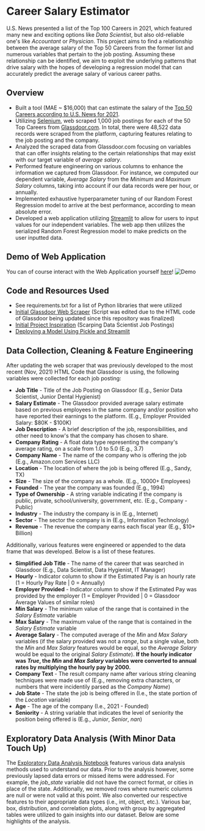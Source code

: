 # Career Salary Estimator
U.S. News presented a list of the Top 100 Careers in 2021, which featured many new and exciting options like *Data Scientist*, but also old-reliable one's like *Accountant* or *Physician*.  This project aims to find a relationship between the average salary of the Top 50 Careers from the former list and numerous variables that pertain to the job posting.  Assuming these relationship can be identified, we aim to exploit the underlying patterns that drive salary with the hopes of developing a regression model that can accurately predict the average salary of various career paths.  

## Overview
* Built a tool (MAE ~ $16,000) that can estimate the salary of the [Top 50 Careers according to U.S. News for 2021](https://money.usnews.com/careers/best-jobs/rankings/the-100-best-jobs).
* Utilizing [Selenium](https://www.selenium.dev), web scraped 1,000 job postings for each of the 50 Top Careers from [Glassdoor.com](https://www.glassdoor.com/index.htm).  In total, there were 48,522 data records were scraped from the platform, capturing features relating to the job posting and the company.
* Analyzed the scraped data from Glassdoor.com focusing on variables that can offer insights relating to the certain relationships that may exist with our target variable of *average salary*.
* Performed feature engineering on various columns to enhance the information we captured from Glassdoor.  For instance, we computed our dependent variable, *Average Salary* from the *Minimum* and *Maximum Salary* columns, taking into account if our data records were per hour, or annually.   
* Implemented exhaustive hyperparameter tuning of our Random Forest Regression model to arrive at the best performance, according to mean absolute error.  
* Developed a web application utilizing [Streamlit](https://streamlit.io) to allow for users to input values for our independent variables.  The web app then utilizes the serialized Random Forest Regression model to make predicts on the user inputted data.

## Demo of Web Application
You can of course interact with the Web Application yourself [here](https://share.streamlit.io/yiannimercer/career_salary_estimator/main/app.py)!
![Demo](https://github.com/yiannimercer/career_salary_estimator/blob/main/streamlit-app-2021-11-20-14-11-08.gif)

## Code and Resources Used
* See requirements.txt for a list of Python libraries that were utilized
* [Initial Glassdoor Web Scraper](https://github.com/arapfaik/scraping-glassdoor-selenium) (Script was edited due to the HTML code of Glassdoor being updated since this repository was finalized)
* [Initial Project Inspiration](https://www.youtube.com/watch?v=MpF9HENQjDo&list=RDCMUCiT9RITQ9PW6BhXK0y2jaeg&index=3) (Scarping Data Scientist Job Postings)
* [Deploying a Model Using Pickle and Streamlit](https://www.analyticsvidhya.com/blog/2020/12/deploying-machine-learning-models-using-streamlit-an-introductory-guide-to-model-deployment/)

## Data Collection, Cleaning & Feature Engineering
After updating the web scraper that was previously developed to the most recent (Nov, 2021) HTML Code that Glassdoor is using, the following variables were collected for each job posting:

* **Job Title** - Title of the Job Posting on Glassdoor (E.g., Senior Data Scientist, Junior Dental Hygienist)
* **Salary Estimate** - The Glassdoor provided average salary estimate based on previous employees in the same company and/or position who have reported their earnings to the platform.  (E.g., Employer Provided Salary: $80K - $100K)
* **Job Description** - A brief description of the job, responsibilities, and other need to know's that the company has chosen to share.
* **Company Rating** - A float data type representing the company's average rating, on a scale from 1.0 to 5.0 (E.g., 3.7)
* **Company Name** - The name of the company who is offering the job (E.g., Amazon.com Services LLC)
* **Location** - The location of where the job is being offered (E.g., Sandy, TX)
* **Size** - The size of the company as a whole. (E.g., 10000+ Employees)
* **Founded** - The year the company was founded (E.g., 1994)
* **Type of Ownership** - A string variable indicating if the company is public, private, school/university, government, etc. (E.g., Company - Public)
* **Industry** - The industry the company is in (E.g., Internet)
* **Sector** - The sector the company is in (E.g., Information Technology)
* **Revenue** - The revenue the company earns each fiscal year (E.g., $10+ Billion)

Additionally, various features were engineered or appended to the data frame that was developed.  Below is a list of these features.  

* **Simplified Job Title** - The name of the career that was searched in Glassdoor (E.g., Data Scientist, Data Hygienist, IT Manager)
* **Hourly** - Indicator column to show if the Estimated Pay is an hourly rate (1 = Hourly Pay Rate | 0 = Annually)
* **Employer Provided** - Indicator column to show if the Estimated Pay was provided by the employer (1 = Employer Provided | 0 = Glassdoor Average Values of similar roles)
* **Min Salary** - The minimum value of the range that is contained in the *Salary Estimate* variable
* **Max Salary** - The maximum value of the range that is contained in the *Salary Estimate* variable
* **Average Salary** - The computed average of the *Min* and *Max Salary* variables (if the salary provided was not a *range*, but a single value, both the *Min* and *Max Salary* features would be equal, so the *Average Salary* would be equal to the original *Salary Estimate*).  **If the hourly indicator was *True*, the *Min* and *Max Salary* variables were converted to annual rates by multiplying the hourly pay by 2000.**
* **Company Text** - The result company name after various string cleaning techniques were made use of (E.g., removing extra characters, or numbers that were incidentily parsed as the *Company Name*)
* **Job State** - The state the job is being offered in (I.e., the state portion of the *Location* variable)
* **Age** - The age of the company (I.e., 2021 - Founded)
* **Seniority** - A string variable that indicates the level of seniority the position being offered is (E.g., *Junior*, *Senior*, *nan*)

## Exploratory Data Analysis (With Minor Data Touch Up)

The [Exploratory Data Analysis Notebook](https://github.com/yiannimercer/career_salary_estimator/blob/main/exploratory_data_analysis.ipynb) features various data analysis methods used to understand our data.  Prior to the analysis however, some previously lapsed data errors or missed items were addressed.  For example, the *job_state* variable did not have the correct format, or cities in place of the state.  Additionally, we removed rows where numeric columns are null or were not valid at this point.  We also converted our respective features to their appropriate data types (i.e., int, object, etc.). Various bar, box, distribution, and correlation plots, along with group by aggregated tables were utilized to gain insights into our dataset.  Below are some highlights of the analysis.
